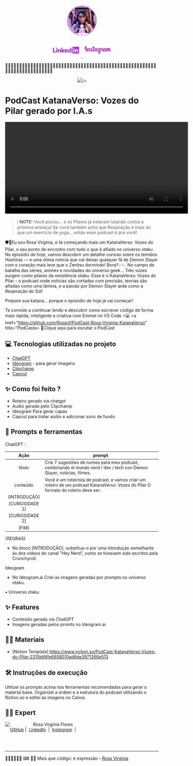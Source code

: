 <p align="center">
    <img width="100" src="assets/avatar-css.png">
</p>


<p align="center">
  <a href="https://www.linkedin.com/in/rosa-virginia-flores/"><img src="assets/linkedin.png" alt="Linkedin Rosa Virginia">
  </a>
  <a href="https://www.instagram.com/edt.creative/" title="IG"><img src="assets/instagram-edt.png" alt="Instagram EDT">
  </a>
</p>

🌷🌷🌷🌷🌷🌷🌷🌷🌷🌷🌷🌷🌷🌷🌷🌷🌷🌷🌷🌷🌷🌷🌷🌷🌷🌷🌷🌷🌷🌷🌷🌷🌷🌷🌷🌷🌷🌷🌷🌷🌷🌷🌷🌷🌷🌷🌷🌷🌷🌷🌷🌷🌷🌷🌷🌷🌷🌷🌷🌷🌷🌷🌷🌷🌷🌷🌷🌷🌷🌷🌷

<p align="center">
  <img 
    src="assets/Perfil.png"
    width="200"  
  
  />
</p>

# PodCast KatanaVerso: Vozes do Pilar gerado por I.A.s

<video width="600" controls>
  <source src="video/PodCast_Rosa_Virginia.mp4" type="video/mp4">
  Seu navegador não suporta vídeo HTML5.
</video>


 > ℹ️ **NOTE:** Você piscou… e os Pilares já estavam lutando contra a próxima ameaça! Se você também acha que Respiração é mais do que um exercício de yoga… então esse podcast é pra você!


🛡️🎉Eu sou Rosa Virginia, e tá começando mais um KatanaVerso: Vozes do Pilar, o seu ponto de encontro com tudo o que é afiado no universo otaku .
No episódio de hoje, vamos descobrir um detalhe curioso sobre os temidos Hashiras — e uma ótima notícia que vai deixar qualquer fã de Demon Slayer com o coração mais leve que o Zenitsu dormindo! Bora?💡✨.
No campo de batalha das séries, animes e novidades do universo geek…
Três vozes surgem como pilares da resistência otaku.
Esse é o KatanaVerso: Vozes do Pilar – o podcast onde notícias são cortadas com precisão, teorias são afiadas como uma lâmina, e a paixão por Demon Slayer arde como a Respiração do Sol!

Prepare sua katana… porque o episódio de hoje já vai começar!

Te convido a continuar lendo e descobrir como escrever código de forma mais rápida, inteligente e criativa com Emmet no VS Code ⚡💻
<a href="https://github.com/Rosavf/PodCast-Rosa-Virginia-KatanaVerso" title="PodCasta> 📕Clique aqui para escutar o PodCast</a>

## 💻 Tecnologias utilizadas no projeto

- [ChatGPT](https://chat.openai.com/) 
- [Ideogram](ideogram.ai) - para gerar imagens
- [Clipchamp](https://app.clipchamp.com/)
- [Capcut](https://www.capcut.com/pt-br/)

## ✨ Como foi feito ?

- Roteiro gerado via chatgpt
- Audio gerado pelo Clipchamp
- Ideogram Para gerar capas
- Capcut para tratar aúdio e adicionar sons de fundo




## 📄 Prompts e ferramentas


ChatGPT：

|   Ação   | prompt                                                                                                                                                                                                                                                                         |
| :------: | ------------------------------------------------------------------------------------------------------------------------------------------------------------------------------------------------------------------------------------------------------------------------------ |
|  título  | Crie 7 sugestões de nomes para meu podcast, combinando el mundo nerd / dev / tech con Demon Slayer, noticias, filmes.                                                                                                                                                                                  |
| conteúdo | Você é um roteirista de podcast, e vamos criar um  roteiro de um podcast KatanaVerso: Vozes do Pilar O formato do roteiro deve ser: |
[INTRODUÇÃO] |
[CURIOSIDADE 1] |
[CURIOSIDADE 2] |
[FIM]|

{REGRAS}
- No bloco [INTRODUÇÃO], substitua-o por uma introdução semelhante às dos vídeos do canal "Hey Nerd", como se tivessem sido escritos pela Crunchyroll.


Ideogram

- No Ideogram.ai Criei as imagens geradas por prompts no universo otaku.

• Universo otaku



## ✨ Features

- Conteúdo gerado via ChatGPT
- Imagens geradas pelos promts no Ideogram.ai

## 📄✨ Materiais

- [Notion Template] https://www.notion.so/PodCast-KatanaVerso-Vozes-do-Pilar-2315b66fe6658010ad6de3971266e513

## 🛠️ Instruções de execução

Utilizei os prompts acima nas ferramentas recomendadas para gerar o material base. Organizei a ordem e a estrutura do podcast utilizando o Notion.so e editei as imagens no Canva.

## 👨‍💻 Expert

<p>
    <img 
      align=left 
      margin=10 
      width=80 
      src="https://avatars.githubusercontent.com/u/44910817?v=4"
    />
    <p>&nbsp&nbsp&nbspRosa Virginia Flores<br>
    &nbsp&nbsp&nbsp
    <a href="https://github.com/Rosavf">
    GitHub</a>&nbsp;|&nbsp;
    <a href="https://www.linkedin.com/in/rosa-virginia-flores/">LinkedIn</a>
&nbsp;|&nbsp;
    <a href="https://www.instagram.com/edt.creative/">
    Instagram</a>
&nbsp;|&nbsp;</p>
</p>
<br/><br/>
<p>

---
🦋✨🌷✨🌷🌷
⌨ 👩‍💻 Mais que código: é expressão –  [Rosa Virginia](https://github.com/Rosavf)